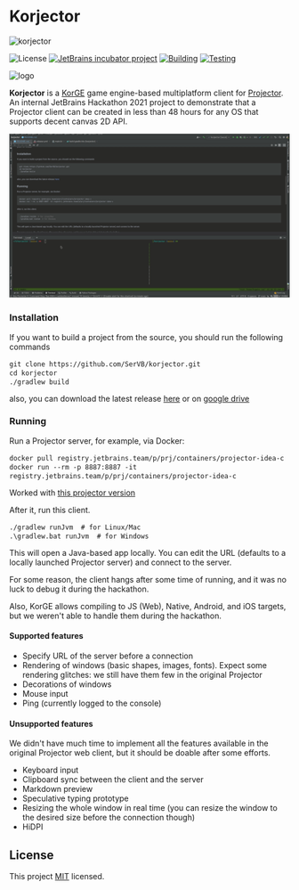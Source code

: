 # Korjector
![korjector](https://i.imgur.com/rlUetNe.png)

![License](https://img.shields.io/github/license/jetbrains/projector-client)
[![JetBrains incubator project](https://jb.gg/badges/incubator.svg)](https://confluence.jetbrains.com/display/ALL/JetBrains+on+GitHub)
[![Building](https://github.com/SerVB/korjector/actions/workflows/build.yml/badge.svg)](https://github.com/SerVB/korjector/actions/workflows/build.yml)
[![Testing](https://github.com/SerVB/korjector/actions/workflows/test.yml/badge.svg)](https://github.com/SerVB/korjector/actions/workflows/test.yml)

![logo](https://i.imgur.com/AigeOJj.png)

**Korjector** is a [KorGE](https://github.com/korlibs/korge) game engine-based multiplatform client for [Projector](https://github.com/JetBrains/projector-server). An internal JetBrains Hackathon 2021 project to demonstrate that a Projector client can be created in less than 48 hours for any OS that supports decent canvas 2D API.

![demonstration](demo.gif)

### Installation
If you want to build a project from the source, you should run the following commands
```shell
git clone https://github.com/SerVB/korjector.git
cd korjector
./gradlew build
```
also, you can download the latest release [here](https://github.com/SerVB/korjector/releases) or on [google drive](https://drive.google.com/drive/folders/1rGAI8BXe0JL4QsYpDq2KDfNuD5xycErK?usp=sharing)

### Running

Run a Projector server, for example, via Docker:

```shell
docker pull registry.jetbrains.team/p/prj/containers/projector-idea-c
docker run --rm -p 8887:8887 -it registry.jetbrains.team/p/prj/containers/projector-idea-c
```
Worked with [this projector version](https://github.com/JetBrains/projector-server/commit/40ab2aaea512604caad87f9641d832037cd9afc7)

After it, run this client.

```shell
./gradlew runJvm  # for Linux/Mac
.\gradlew.bat runJvm  # for Windows 
```

This will open a Java-based app locally. You can edit the URL (defaults to a locally launched Projector server) and connect to the server.

For some reason, the client hangs after some time of running, and it was no luck to debug it during the hackathon.

Also, KorGE allows compiling to JS (Web), Native, Android, and iOS targets, but we weren't able to handle them during the hackathon.

#### Supported features

* Specify URL of the server before a connection
* Rendering of windows (basic shapes, images, fonts). Expect some rendering glitches: we still have them few in the original Projector
* Decorations of windows
* Mouse input
* Ping (currently logged to the console)

#### Unsupported features

We didn't have much time to implement all the features available in the original Projector web client, but it should be doable after some efforts.

* Keyboard input
* Clipboard sync between the client and the server
* Markdown preview
* Speculative typing prototype
* Resizing the whole window in real time (you can resize the window to the desired size before the connection though)
* HiDPI

## License
This project [MIT](LICENSE) licensed.
